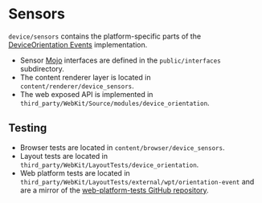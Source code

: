 # Sensors

`device/sensors` contains the platform-specific parts of the [DeviceOrientation
Events](https://www.w3.org/TR/orientation-event/) implementation.

* Sensor [Mojo](../../mojo/README.md) interfaces are defined in the
  `public/interfaces` subdirectory.
* The content renderer layer is located in `content/renderer/device_sensors`.
* The web exposed API is implemented in
  `third_party/WebKit/Source/modules/device_orientation`.

## Testing

* Browser tests are located in `content/browser/device_sensors`.
* Layout tests are located in
  `third_party/WebKit/LayoutTests/device_orientation`.
* Web platform tests are located in
  `third_party/WebKit/LayoutTests/external/wpt/orientation-event` and are a
  mirror of the [web-platform-tests GitHub
  repository](https://github.com/w3c/web-platform-tests).
